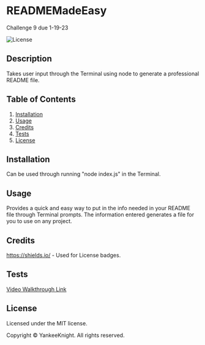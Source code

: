 # READMEMadeEasy
Challenge 9 due 1-19-23

![License](https://img.shields.io/badge/license-MIT-blue.svg)

## Description
Takes user input through the Terminal using node to generate a professional README file.  

## Table of Contents
1. [Installation](#installation)
2. [Usage](#usage)
3. [Credits](#credits)
4. [Tests](#tests)
5. [License](#license)

## Installation
Can be used through running "node index.js" in the Terminal.

## Usage
Provides a quick and easy way to put in the info needed in your README file through Terminal prompts. The information entered generates a file for you to use on any project. 

## Credits
https://shields.io/ - Used for License badges.

## Tests
[Video Walkthrough Link](https://drive.google.com/file/d/10vRllGvvoWO_KP7G9-SHShPWPab_Elpk/view?usp=share_link)

## License

Licensed under the MIT license.

Copyright © YankeeKnight. All rights reserved.
